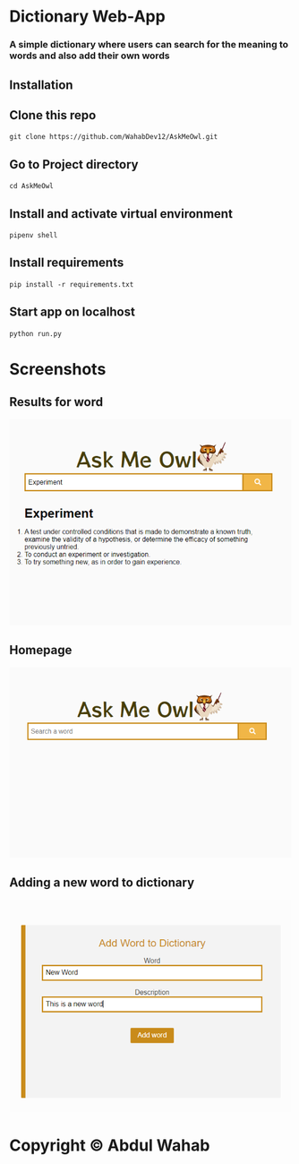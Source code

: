 
# Dictionary Web-App
### A simple dictionary where users can search for the meaning to words and also add their own words

## Installation

## Clone this repo
```
git clone https://github.com/WahabDev12/AskMeOwl.git

```
## Go to Project directory
```
cd AskMeOwl
```
## Install and activate virtual environment
```
pipenv shell

```
## Install requirements
```
pip install -r requirements.txt

```

## Start app on localhost
```
python run.py

```


# Screenshots

## Results for word
![GitHub Logo](/images/result.png)


## Homepage
![GitHub Logo](/images/homepage.png)


## Adding a new word to dictionary
![GitHub Logo](/images/addword.png)


# Copyright &copy; Abdul Wahab
